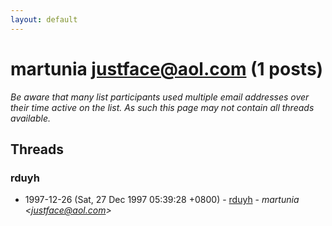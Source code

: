 ```yaml
---
layout: default
---
```


# martunia <justface@aol.com> (1 posts)

_Be aware that many list participants used multiple email addresses over their time active on the list. As such this page may not contain all threads available._

## Threads

### rduyh
+ 1997-12-26 (Sat, 27 Dec 1997 05:39:28 +0800) - [rduyh](/archive/1997/12/9c974f53c28480241ead58933ea853d480edc1f9b2675ed28358690cc58c5c6b) - _martunia \<justface@aol.com\>_

